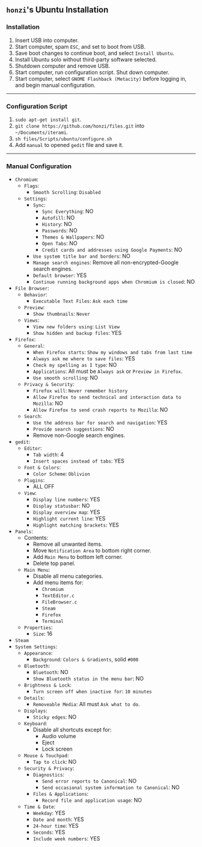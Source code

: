 `honzi`'s Ubuntu Installation
-----------------------------

### Installation

1. Insert USB into computer.
2. Start computer, spam `ESC`, and set to boot from USB.
3. Save boot changes to continue boot, and select `Install Ubuntu`.
4. Install Ubuntu solo without third-party software selected.
5. Shutdown computer and remove USB.
6. Start computer, run configuration script. Shut down computer.
7. Start computer, select `GNOME Flashback (Metacity)` before logging in, and begin manual configuration.

---

### Configuration Script

1. `sudo apt-get install git`.
2. `git clone https://github.com/honzi/files.git` into `~/Documents/iterami`.
3. `sh files/Scripts/ubuntu/configure.sh`
4. Add `manual` to opened `gedit` file and save it.

---

### Manual Configuration

* `Chromium`:
  * `Flags`:
    * `Smooth Scrolling`: `Disabled`
  * `Settings`:
    * `Sync`:
      * `Sync Everything`: NO
      * `Autofill`: NO
      * `History`: NO
      * `Passwords`: NO
      * `Themes & Wallpapers`: NO
      * `Open Tabs`: NO
      * `Credit cards and addresses using Google Payments`: NO
    * `Use system title bar and borders`: NO
    * `Manage search engines`: Remove all non-encrypted-Google search engines.
    * `Default browser`: YES
    * `Continue running background apps when Chromium is closed`: NO
* `File Browser`:
  * `Behavior`:
    * `Executable Text Files`: `Ask each time`
  * `Preview`:
    * `Show thumbnails`: `Never`
  * `Views`:
    * `View new folders using`: `List View`
    * `Show hidden and backup files`: YES
* `Firefox`:
  * `General`:
    * `When Firefox starts`: `Show my windows and tabs from last time`
    * `Always ask me where to save files`: YES
    * `Check my spelling as I type`: NO
    * `Applications`: All must be `Always ask` or `Preview in Firefox`.
    * `Use smooth scrolling`: NO
  * `Privacy & Security`:
    * `Firefox will`: `Never remember history`
    * `Allow Firefox to send technical and interaction data to Mozilla`: NO
    * `Allow Firefox to send crash reports to Mozilla`: NO
  * `Search`:
    * `Use the address bar for search and navigation`: YES
    * `Provide search suggestions`: NO
    * Remove non-Google search engines.
* `gedit`:
  * `Editor`:
    * `Tab width`: 4
    * `Insert spaces instead of tabs`: YES
  * `Font & Colors`:
    * `Color Scheme`: `Oblivion`
  * `Plugins`:
    * ALL OFF
  * `View`:
    * `Display line numbers`: YES
    * `Display statusbar`: NO
    * `Display overview map`: YES
    * `Highlight current line`: YES
    * `Highlight matching brackets`: YES
* `Panels`:
  * Contents:
    * Remove all unwanted items.
    * Move `Notification Area` to bottom right corner.
    * Add `Main Menu` to bottom left corner.
    * Delete top panel.
  * `Main Menu`:
    * Disable all menu categories.
    * Add menu items for:
      * `Chromium`
      * `TextEditor.c`
      * `FileBrowser.c`
      * `Steam`
      * `Firefox`
      * `Terminal`
  * `Properties`:
    * `Size`: 16
* `Steam`
* `System Settings`:
  * `Appearance`:
    * `Background`: `Colors & Gradients`, solid `#000`
  * `Bluetooth`:
    * `Bluetooth`: NO
    * `Show Bluetooth status in the menu bar`: NO
  * `Brightness & Lock`:
    * `Turn screen off when inactive for`: `10 minutes`
  * `Details`:
    * `Removeable Media`: All must `Ask what to do`.
  * `Displays`:
    * `Sticky edges`: NO
  * `Keyboard`:
    * Disable all shortcuts except for:
      * Audio volume
      * Eject
      * Lock screen
  * `Mouse & Touchpad`:
    * `Tap to click`: NO
  * `Security & Privacy`:
    * `Diagnostics`:
      * `Send error reports to Canonical`: NO
      * `Send occasional system information to Canonical`: NO
    * `Files & Applications`:
      * `Record file and application usage`: NO
  * `Time & Date`:
    * `Weekday`: YES
    * `Date and month`: YES
    * `24-hour time`: YES
    * `Seconds`: YES
    * `Include week numbers`: YES
